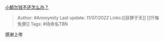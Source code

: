 [小额欠钱不还怎么办？](https://www.zhihu.com/question/438640602/answer/2557850164)

> Author: #Anonymity
> Last update: *11/07/2022*
> Links:[[获罪于天]] [[忏悔免罪]]
> Tags:  #待命名TBN

感谢上帝
